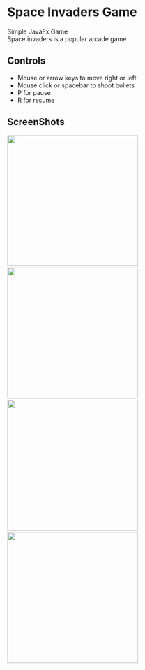 # Space Invaders Game
Simple JavaFx Game<br>
Space invaders is a popular arcade game

## Controls
  - Mouse or arrow keys to move right or left
  - Mouse click or spacebar to shoot bullets
  - P for pause
  - R for resume
## ScreenShots
<p>
<img src ="https://github.com/yashas-hm/Space_Invaders_JavaFX/blob/master/images/1.JPG" width="300">
&nbsp
<img src ="https://github.com/yashas-hm/Space_Invaders_JavaFX/blob/master/images/2.JPG" width="300">
&nbsp
<img src ="https://github.com/yashas-hm/Space_Invaders_JavaFX/blob/master/images/3.png" width="300">
&nbsp
<img src ="https://github.com/yashas-hm/Space_Invaders_JavaFX/blob/master/images/4.png" width="300">
</p>

